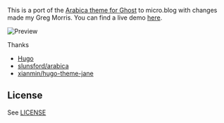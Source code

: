 This is a port of the [Arabica theme for Ghost](https://github.com/slunsford/arabica) to micro.blog with changes made my Greg Morris. You can find a live demo [here](https://gr36.com).

![Preview](https://www.gr36.com/uploads/2021/79ec518eba.png)

Thanks

* [Hugo](https://gohugo.io/)
* [slunsford/arabica](https://github.com/slunsford/arabica)
* [xianmin/hugo-theme-jane](https://github.com/xianmin/hugo-theme-jane)

## License

See [LICENSE](https://github.com/nirocfz/arabica/blob/master/LICENSE)
